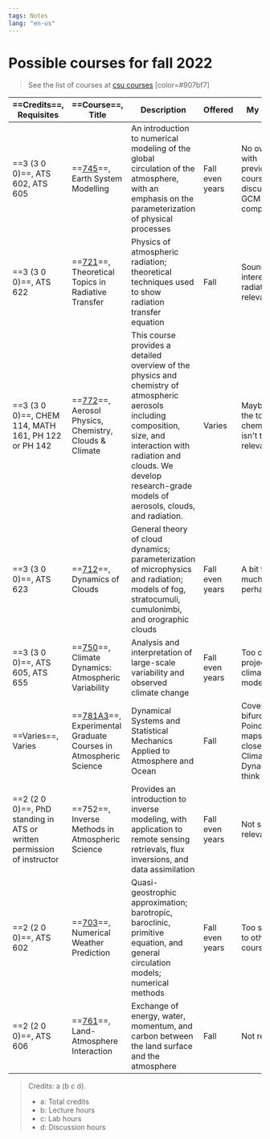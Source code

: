 ```yaml
---
tags: Notes
lang: "en-us"
---
```


# Possible courses for fall 2022

> See the list of courses at [csu courses] [color=#907bf7]

| ==Credits==, Requisites                                                | ==Course==, Title                                                 | Description                                                                                                                                                                                                                                | Offered         | My notes                                                                |
| ---------------------------------------------------------------------- | ----------------------------------------------------------------- | ------------------------------------------------------------------------------------------------------------------------------------------------------------------------------------------------------------------------------------------ | --------------- | ----------------------------------------------------------------------- |
| ==3 (3 0 0)==, ATS 602, ATS 605                                        | ==[745]==, Earth System Modelling                                 | An introduction to numerical modeling of the global circulation of the atmosphere, with an emphasis on the parameterization of physical processes                                                                                          | Fall even years | No overlap with previous courses, discusses GCM model components        |
| ==3 (3 0 0)==, ATS 622                                                 | ==[721]==, Theoretical Topics in Radiative Transfer               | Physics of atmospheric radiation; theoretical techniques used to show radiation transfer equation                                                                                                                                          | Fall            | Sounds interesting, radiation is relevant                               |
| ==3 (3 0 0)==, CHEM 114, MATH 161, PH 122 or PH 142                    | ==[772]==, Aerosol Physics, Chemistry, Clouds & Climate           | This course provides a detailed overview of the physics and chemistry of atmospheric aerosols including composition, size, and interaction with radiation and clouds. We develop research-grade models of aerosols, clouds, and radiation. | Varies          | Maybe over the top, the chemistry isn't that relevant                   |
| ==3 (3 0 0)==, ATS 623                                                 | ==[712]==, Dynamics of Clouds                                     | General theory of cloud dynamics; parameterization of microphysics and radiation; models of fog, stratocumuli, cumulonimbi, and orographic clouds                                                                                          | Fall even years | A bit too much cloud perhaps                                            |
| ==3 (3 0 0)==, ATS 605, ATS 655                                        | ==[750]==, Climate Dynamics: Atmospheric Variability              | Analysis and interpretation of large-scale variability and observed climate change                                                                                                                                                         | Fall even years | Too close to project from climate modelling?                            |
| ==Varies==, Varies                                                     | ==[781A3]==, Experimental Graduate Courses in Atmospheric Science | Dynamical Systems and Statistical Mechanics Applied to Atmosphere and Ocean                                                                                                                                                                | Fall            | Cover bifurcation, Poincare maps; too close to Climate Dynamics I think |
| ==2 (2 0 0)==, PhD standing in ATS or written permission of instructor | ==752==, Inverse Methods in Atmospheric Science                   | Provides an introduction to inverse modeling, with application to remote sensing retrievals, flux inversions, and data assimilation                                                                                                        | Fall even years | Not so relevant?                                                        |
| ==2 (2 0 0)==, ATS 602                                                 | ==[703]==, Numerical Weather Prediction                           | Quasi-geostrophic approximation; barotropic, baroclinic, primitive equation, and general circulation models; numerical methods                                                                                                             | Fall even years | Too similar to other courses                                            |
| ==2 (2 0 0)==, ATS 606                                                 | ==[761]==, Land-Atmosphere Interaction                            | Exchange of energy, water, momentum, and carbon between the land surface and the atmosphere                                                                                                                                                | Fall            | Not relevant                                                            |

> Credits: a (b c d).
>
> - a: Total credits
> - b: Lecture hours
> - c: Lab hours
> - d: Discussion hours

[csu courses]: https://www.atmos.colostate.edu/gradprog/courses.php
[703]: https://www.atmos.colostate.edu/gradprog/syllabi/at703_outline_f12.pdf
[712]: https://www.atmos.colostate.edu/gradprog/syllabi/ATS712_Syllabus_FA18.pdf
[721]: https://www.atmos.colostate.edu/gradprog/syllabi/ATS721_Syllabus_FA18.pdf
[745]: https://www.atmos.colostate.edu/gradprog/syllabi/ATS745_Randall_Syllabus_FA22.pdf
[750]: https://www.atmos.colostate.edu/gradprog/syllabi/AT750syllabus_fa12.pdf
[761]: https://www.atmos.colostate.edu/gradprog/syllabi/ATS761_Syllabus_FA18.pdf
[772]: https://www.atmos.colostate.edu/gradprog/syllabi/ATS772_Syllabus_Pierce_SP22.pdf
[781a3]: https://www.atmos.colostate.edu/gradprog/syllabi/ATS781A3_Syllabus_FA22.pdf
